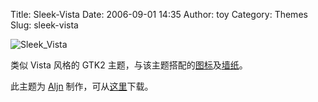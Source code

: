 Title: Sleek-Vista
Date: 2006-09-01 14:35
Author: toy
Category: Themes
Slug: sleek-vista

![Sleek\_Vista](http://i.linuxtoy.org/i/Sleek_Vista_by_Aljn.png)

类似 Vista 风格的 GTK2
主题，与该主题搭配的[图标](http://www.gnome-look.org/content/show.php?content=38835)及[墙纸](http://www.theapplecollection.com/desktop/large_2005/aqau2560x1600.jpg)。

此主题为 [Aljn](http://aljn.deviantart.com)
制作，可从[这里](http://www.deviantart.com/download/39046902/)下载。
